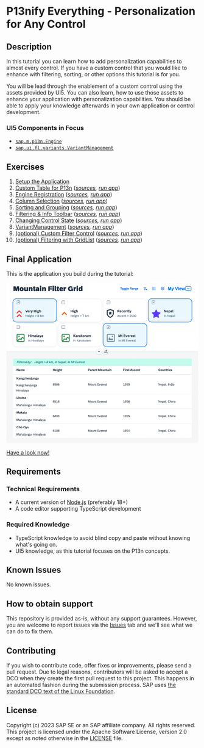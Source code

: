 # P13nify Everything - Personalization for Any Control

## Description
In this tutorial you can learn how to add personalization capabilities to almost every control. If you have a custom control that you would like to enhance with filtering, sorting, or other options this tutorial is for you.

You will be lead through the enablement of a custom control using the assets provided by UI5. You can also learn, how to use those assets to enhance your application with personalization capabilities. You should be able to apply your knowledge afterwards in your own application or control development.

### UI5 Components in Focus
* [`sap.m.p13n.Engine`](https://sdk.openui5.org/api/sap.m.p13n.Engine)
* [`sap.ui.fl.variants.VariantManagement`](https://sdk.openui5.org/api/sap.ui.fl.variants.VariantManagement)

## Exercises
1. [Setup the Application](exercises/ex01/)
1. [Custom Table for P13n](exercises/ex02/) (*[sources](/exercises/ex02/sample.p13n/), [run app](https://pages.github.tools.sap/I516182/openui5-P13nify-Everything/exercises/ex02/sample.p13n/dist)*)
1. [Engine Registration](exercises/ex03/) (*[sources](/exercises/ex03/sample.p13n/), [run app](https://pages.github.tools.sap/I516182/openui5-P13nify-Everything/exercises/ex03/sample.p13n/dist)*)
1. [Column Selection](exercises/ex04/) (*[sources](/exercises/ex04/sample.p13n/), [run app](https://pages.github.tools.sap/I516182/openui5-P13nify-Everything/exercises/ex04/sample.p13n/dist)*)
1. [Sorting and Grouping](exercises/ex05/) (*[sources](/exercises/ex05/sample.p13n/), [run app](https://pages.github.tools.sap/I516182/openui5-P13nify-Everything/exercises/ex05/sample.p13n/dist)*)
1. [Filtering & Info Toolbar](exercises/ex06/) (*[sources](/exercises/ex06/sample.p13n/), [run app](https://pages.github.tools.sap/I516182/openui5-P13nify-Everything/exercises/ex06/sample.p13n/dist)*)
1. [Changing Control State](exercises/ex07/) (*[sources](/exercises/ex07/sample.p13n/), [run app](https://pages.github.tools.sap/I516182/openui5-P13nify-Everything/exercises/ex07/sample.p13n/dist)*)
1. [VariantManagement](exercises/ex08/) (*[sources](/exercises/ex08/sample.p13n/), [run app](https://pages.github.tools.sap/I516182/openui5-P13nify-Everything/exercises/ex08/sample.p13n/dist)*)
1. [(optional) Custom Filter Control](exercises/ex09/) (*[sources](/exercises/ex09/sample.p13n/), [run app](https://pages.github.tools.sap/I516182/openui5-P13nify-Everything/exercises/ex09/sample.p13n/dist)*)
1. [(optional) Filtering with GridList](exercises/ex10/) (*[sources](/exercises/ex10/sample.p13n/), [run app](https://pages.github.tools.sap/I516182/openui5-P13nify-Everything/exercises/ex10/sample.p13n/dist)*)

## Final Application
This is the application you build during the tutorial:

![Sample Application](images/readme_1.png)

[Have a look now!](https://pages.github.tools.sap/I516182/openui5-P13nify-Everything/exercises/ex11/sample.p13n/dist)

## Requirements
### Technical Requirements
* A current version of [Node.js](https://nodejs.org/) (preferably 18+)
* A code editor supporting TypeScript development
### Required Knowledge
* TypeScript knowledge to avoid blind copy and paste without knowing what's going on.
* UI5 knowledge, as this tutorial focuses on the P13n concepts.

## Known Issues
No known issues.

## How to obtain support
This repository is provided as-is, without any support guarantees. However, you are welcome to report issues via the [Issues](../../issues) tab and we'll see what we can do to fix them.

## Contributing
If you wish to contribute code, offer fixes or improvements, please send a pull request. Due to legal reasons, contributors will be asked to accept a DCO when they create the first pull request to this project. This happens in an automated fashion during the submission process. SAP uses [the standard DCO text of the Linux Foundation](https://developercertificate.org/).

## License
Copyright (c) 2023 SAP SE or an SAP affiliate company. All rights reserved. This project is licensed under the Apache Software License, version 2.0 except as noted otherwise in the [LICENSE](LICENSE) file.